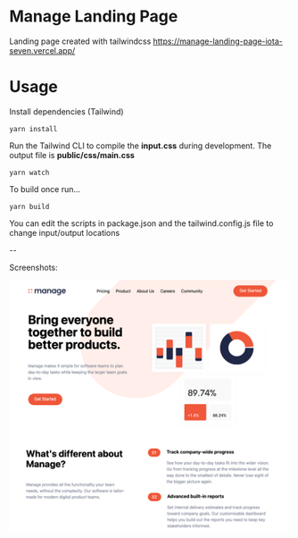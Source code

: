 # Manage Landing Page

Landing page created with tailwindcss https://manage-landing-page-iota-seven.vercel.app/

# Usage

Install dependencies (Tailwind)

```
yarn install
```

Run the Tailwind CLI to compile the **input.css** during development. The output file is **public/css/main.css**

```
yarn watch
```

To build once run...

```
yarn build
```

You can edit the scripts in package.json and the tailwind.config.js file to change input/output locations

--

Screenshots:

![Alt text](/public/img/screen.png?raw=true)
